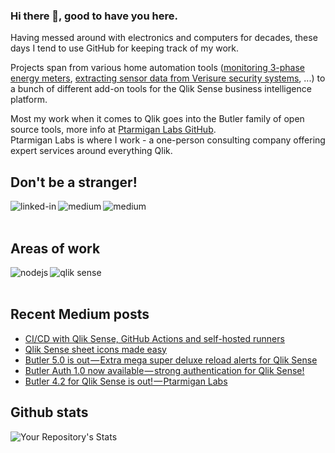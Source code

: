 ### Hi there 👋, good to have you here.

Having messed around with electronics and computers for decades, these days I tend to use GitHub for keeping track of my work.

Projects span from various home automation tools ([monitoring 3-phase energy meters](https://github.com/mountaindude/garo-gnm3d-moxa), [extracting sensor data from Verisure security systems](https://github.com/mountaindude/verisure-mqtt), ...) to a bunch of different add-on tools for the Qlik Sense business intelligence platform. 

Most my work when it comes to Qlik goes into the Butler family of open source tools, more info at [Ptarmigan Labs GitHub](https://github.com/ptarmiganlabs).  
Ptarmigan Labs is where I work - a one-person consulting company offering expert services around everything Qlik.

## Don't be a stranger!

[<img align="left" alt="linked-in" src="https://img.shields.io/badge/linkedin-%230077B5.svg?&style=for-the-badge&logo=linkedin&logoColor=white" />](https://www.linkedin.com/in/gorsan/)

[<img align="left" alt="medium" src="https://img.shields.io/badge/medium-%2312100E.svg?&style=for-the-badge&logo=medium&logoColor=white" />](https://mountaindude.medium.com/)

[<img align="left" alt="medium" src="https://img.shields.io/badge/-Ptarmigan%20Labs-lightgrey?style=for-the-badge&logo=github&logoColor=white&labelColor=blue" />](https://github.com/ptarmiganlabs)

<br>
<br>

## Areas of work

<img align="left" alt="nodejs" src="https://img.shields.io/badge/node.js%20-%2343853D.svg?&style=for-the-badge&logo=node.js&logoColor=white" />

[<img align="left" alt="qlik sense" src="https://img.shields.io/badge/Qlik%20Sense-brightgreen?style=for-the-badge" />](https://www.qlik.com/us/products/qlik-sense)

<br>
<br>

## Recent Medium posts

<!-- BLOG-POST-LIST:START -->
- [CI/CD with Qlik Sense, GitHub Actions and self-hosted runners](https://medium.com/ptarmigan-labs/ci-cd-with-qlik-sense-github-actions-and-self-hosted-runners-914dc993a533?source=rss-1628d6c8141c------2)
- [Qlik Sense sheet icons made easy](https://medium.com/ptarmigan-labs/qlik-sense-sheet-icons-made-easy-d5c131a2e325?source=rss-1628d6c8141c------2)
- [Butler 5.0 is out — Extra mega super deluxe reload alerts for Qlik Sense](https://medium.com/ptarmigan-labs/butler-5-0-is-out-extra-mega-super-deluxe-reload-alerts-for-qlik-sense-b4d4de436127?source=rss-1628d6c8141c------2)
- [Butler Auth 1.0 now available — strong authentication for Qlik Sense!](https://mountaindude.medium.com/butler-auth-1-0-now-available-strong-authentication-for-qlik-sense-a63459f7aac3?source=rss-1628d6c8141c------2)
- [Butler 4.2 for Qlik Sense is out! — Ptarmigan Labs](https://mountaindude.medium.com/butler-4-2-for-qlik-sense-is-out-ptarmigan-labs-9eb6a52adae9?source=rss-1628d6c8141c------2)
<!-- BLOG-POST-LIST:END -->

## Github stats

![Your Repository's Stats](https://github-readme-stats.vercel.app/api?username=mountaindude&show_icons=true)


<!--
**mountaindude/mountaindude** is a ✨ _special_ ✨ repository because its `README.md` (this file) appears on your GitHub profile.

Here are some ideas to get you started:

- 🔭 I’m currently working on ...
- 🌱 I’m currently learning ...
- 👯 I’m looking to collaborate on ...
- 🤔 I’m looking for help with ...
- 💬 Ask me about ...
- 📫 How to reach me: ...
- 😄 Pronouns: ...
- ⚡ Fun fact: ...
-->
